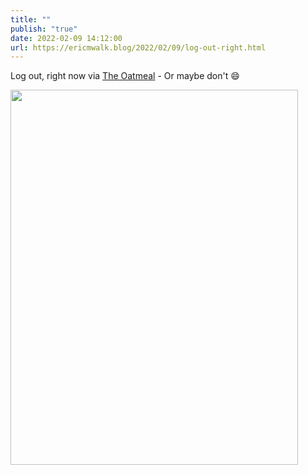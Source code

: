 ```yaml
---
title: ""
publish: "true"
date: 2022-02-09 14:12:00
url: https://ericmwalk.blog/2022/02/09/log-out-right.html
---
```


Log out, right now via [The Oatmeal](https://theoatmeal.com/comics/log_out) - Or maybe don't 😄

<img src="uploads/2022/550ecd69a8.png" width="460" height="600" alt="" />